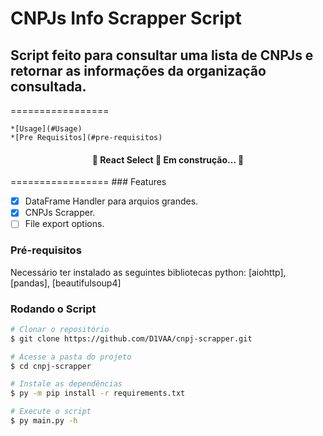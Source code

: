 # CNPJs Info Scrapper Script

## Script feito para consultar uma lista de CNPJs e retornar as informações da organização consultada.
=================
<!--ts-->

    *[Usage](#Usage)
    *[Pre Requisitos](#pre-requisitos)

<!--te-->
<h4 align="center"> 
    🚧  React Select 🚀 Em construção...  🚧
</h4>
=================
### Features

- [x] DataFrame Handler para arquios grandes.
- [x] CNPJs Scrapper.
- [ ] File export options.

### Pré-requisitos

Necessário ter instalado as seguintes bibliotecas python:
[aiohttp], [pandas], [beautifulsoup4]

### Rodando o Script

```bash
# Clonar o repositório
$ git clone https://github.com/D1VAA/cnpj-scrapper.git

# Acesse a pasta do projeto
$ cd cnpj-scrapper

# Instale as dependências
$ py -m pip install -r requirements.txt

# Execute o script
$ py main.py -h
